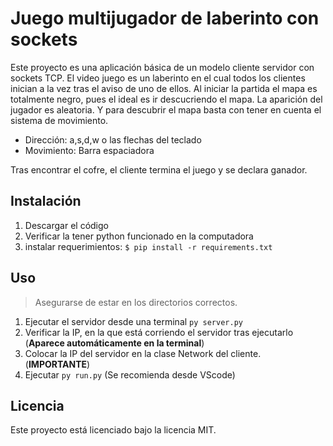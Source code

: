 # Juego multijugador de laberinto con sockets 

Este proyecto es una aplicación básica de un modelo cliente servidor con sockets TCP. El video juego es un laberinto en el cual todos los clientes inician a la vez tras el aviso de uno de ellos. Al iniciar la partida el mapa es totalmente negro, pues el ideal es ir descucriendo el mapa. La aparición del jugador es aleatoria. Y para descubrir el mapa basta con tener en cuenta el sistema de movimiento.

- Dirección: a,s,d,w o las flechas del teclado
- Movimiento: Barra espaciadora

Tras encontrar el cofre, el cliente termina el juego y se declara ganador.

## Instalación

1. Descargar el código
2. Verificar la tener python funcionado en la computadora
3. instalar requerimientos: `$ pip install -r requirements.txt`

## Uso
> Asegurarse de estar en los directorios correctos.

1. Ejecutar el servidor desde una terminal `py server.py`
2. Verificar la IP, en la que está corriendo el servidor tras ejecutarlo (**Aparece automáticamente en la terminal**)
3. Colocar la IP del servidor en la clase Network del cliente. (**IMPORTANTE**)
4. Ejecutar `py run.py` (Se recomienda desde VScode)


## Licencia
Este proyecto está licenciado bajo la licencia MIT. 